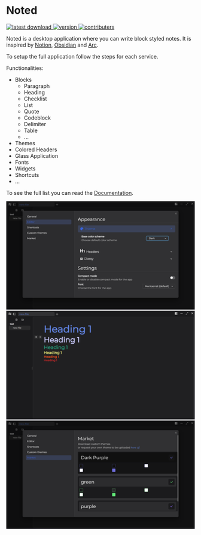 # Noted

<div>
  <a href="https://github.com/BryanVanWinnendael/noted/releases/latest">
      <img src="https://img.shields.io/github/downloads/BryanVanWinnendael/noted/total" alt="latest download">
  </a>
  <a href="https://github.com/BryanVanWinnendael/noted/releases/latest">
      <img src="https://img.shields.io/github/v/release/BryanVanWinnendael/noted" alt="version">
  </a>
  <a href="">
    <img src="https://img.shields.io/github/contributors/BryanVanWinnendael/noted" alt="contributers">
  </a>
</div>

Noted is a desktop application where you can write block styled notes. It is inspired by [Notion](https://www.notion.so/), [Obsidian](https://obsidian.md/) and [Arc](https://arc.net/).

To setup the full application follow the steps for each service.

Functionalities:

- Blocks
  - Paragraph
  - Heading
  - Checklist
  - List
  - Quote
  - Codeblock
  - Delimiter
  - Table
  - ...
- Themes
- Colored Headers
- Glass Application
- Fonts
- Widgets
- Shortcuts
- ...

To see the full list you can read the [Documentation](https://write-noted.vercel.app/docs).

![dark theme](./client/src/assets/images/theme/dark.svg)
![headers](./client/src/assets/images/headers/headers_text.svg)
![market](./client/src/assets/images/theme/market.svg)
